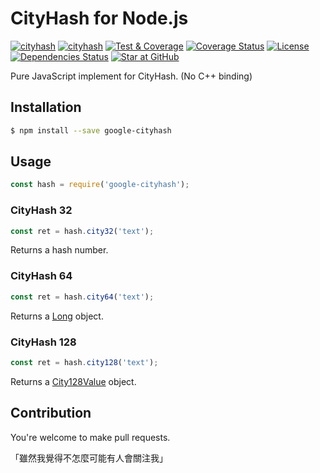 # CityHash for Node.js

[![cityhash](http://img.shields.io/npm/v/google-cityhash.svg)](https://www.npmjs.org/package/google-cityhash)
[![cityhash](http://img.shields.io/npm/dm/google-cityhash.svg)](https://www.npmjs.org/package/google-cityhash)
[![Test & Coverage](https://github.com/BoogeeDoo/node-cityhash/workflows/Test%20&%20Coverage/badge.svg)](https://github.com/BoogeeDoo/node-cityhash)
[![Coverage Status](https://coveralls.io/repos/github/BoogeeDoo/node-cityhash/badge.svg?branch=master)](https://coveralls.io/github/BoogeeDoo/node-cityhash?branch=master)
[![License](https://img.shields.io/npm/l/google-cityhash.svg?style=flat)](https://www.npmjs.org/package/google-cityhash)
[![Dependencies Status](https://img.shields.io/david/XadillaX/cityhash)](https://www.npmjs.org/package/google-cityhash)
[![Star at GitHub](https://img.shields.io/github/stars/BoogeeDoo/node-cityhash.svg?style=social&label=Star)](https://github.com/BoogeeDoo/node-cityhash)

Pure JavaScript implement for CityHash. (No C++ binding)

## Installation

```bash
$ npm install --save google-cityhash
```

## Usage

```js
const hash = require('google-cityhash');
```

### CityHash 32

```js
const ret = hash.city32('text');
```

Returns a hash number.

### CityHash 64

```js
const ret = hash.city64('text');
```

Returns a [Long](https://npmjs.com/long) object.

### CityHash 128

```js
const ret = hash.city128('text');
```

Returns a [City128Value](https://github.com/XadillaX/bling_hashes_js/blob/master/lib/city128.d.ts) object.

## Contribution

You're welcome to make pull requests.

「雖然我覺得不怎麼可能有人會關注我」
